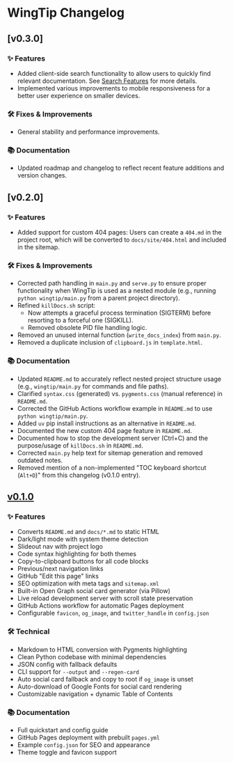# WingTip Changelog

## [v0.3.0]

### ✨ Features
- Added client-side search functionality to allow users to quickly find relevant documentation. See [Search Features](./search-features.md) for more details.
- Implemented various improvements to mobile responsiveness for a better user experience on smaller devices.

### 🛠 Fixes & Improvements
- General stability and performance improvements.

### 📚 Documentation
- Updated roadmap and changelog to reflect recent feature additions and version changes.

## [v0.2.0]

### ✨ Features
- Added support for custom 404 pages: Users can create a `404.md` in the project root, which will be converted to `docs/site/404.html` and included in the sitemap.

### 🛠 Fixes & Improvements
- Corrected path handling in `main.py` and `serve.py` to ensure proper functionality when WingTip is used as a nested module (e.g., running `python wingtip/main.py` from a parent project directory).
- Refined `killDocs.sh` script:
    - Now attempts a graceful process termination (SIGTERM) before resorting to a forceful one (SIGKILL).
    - Removed obsolete PID file handling logic.
- Removed an unused internal function (`write_docs_index`) from `main.py`.
- Removed a duplicate inclusion of `clipboard.js` in `template.html`.

### 📚 Documentation
- Updated `README.md` to accurately reflect nested project structure usage (e.g., `wingtip/main.py` for commands and file paths).
- Clarified `syntax.css` (generated) vs. `pygments.css` (manual reference) in `README.md`.
- Corrected the GitHub Actions workflow example in `README.md` to use `python wingtip/main.py`.
- Added `uv` pip install instructions as an alternative in `README.md`.
- Documented the new custom 404 page feature in `README.md`.
- Documented how to stop the development server (Ctrl+C) and the purpose/usage of `killDocs.sh` in `README.md`.
- Corrected `main.py` help text for sitemap generation and removed outdated notes.
- Removed mention of a non-implemented "TOC keyboard shortcut (`Alt+D`)" from this changelog (v0.1.0 entry).

## [v0.1.0](#v010)

### ✨ Features
- Converts `README.md` and `docs/*.md` to static HTML
- Dark/light mode with system theme detection
- Slideout nav with project logo
- Code syntax highlighting for both themes
- Copy-to-clipboard buttons for all code blocks
- Previous/next navigation links
- GitHub "Edit this page" links
- SEO optimization with meta tags and `sitemap.xml`
- Built-in Open Graph social card generator (via Pillow)
- Live reload development server with scroll state preservation
- GitHub Actions workflow for automatic Pages deployment
- Configurable `favicon`, `og_image`, and `twitter_handle` in `config.json`

### 🛠 Technical
- Markdown to HTML conversion with Pygments highlighting
- Clean Python codebase with minimal dependencies
- JSON config with fallback defaults
- CLI support for `--output` and `--regen-card`
- Auto social card fallback and copy to root if `og_image` is unset
- Auto-download of Google Fonts for social card rendering
- Customizable navigation + dynamic Table of Contents

### 📚 Documentation
- Full quickstart and config guide
- GitHub Pages deployment with prebuilt `pages.yml`
- Example `config.json` for SEO and appearance
- Theme toggle and favicon support
